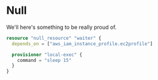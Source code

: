 # Null

We'll here's something to be really proud of.

```terraform
resource "null_resource" "waiter" {
  depends_on = ["aws_iam_instance_profile.ec2profile"]

  provisioner "local-exec" {
    command = "sleep 15"
  }
}
```
